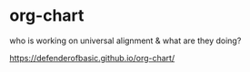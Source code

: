 # org-chart

who is working on universal alignment &amp; what are they doing?

https://defenderofbasic.github.io/org-chart/
